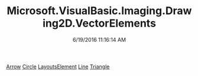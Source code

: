 ﻿---
title: Microsoft.VisualBasic.Imaging.Drawing2D.VectorElements
date: 6/19/2016 11:16:14 AM
---

[Arrow](T-Microsoft.VisualBasic.Imaging.Drawing2D.VectorElements.Arrow.html)
[Circle](T-Microsoft.VisualBasic.Imaging.Drawing2D.VectorElements.Circle.html)
[LayoutsElement](T-Microsoft.VisualBasic.Imaging.Drawing2D.VectorElements.LayoutsElement.html)
[Line](T-Microsoft.VisualBasic.Imaging.Drawing2D.VectorElements.Line.html)
[Triangle](T-Microsoft.VisualBasic.Imaging.Drawing2D.VectorElements.Triangle.html)
